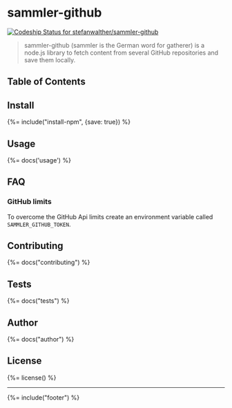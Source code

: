 # sammler-github
[![Codeship Status for stefanwalther/sammler-github](https://img.shields.io/codeship/3f7e9fc0-8c86-0133-d825-1e10e5e69df6.svg?style=flat-square)](https://codeship.com/projects/123942)

> sammler-github (sammler is the German word for gatherer) is a node.js library to fetch content from several GitHub repositories and save them locally.

## Table of Contents
<!-- toc -->

## Install
{%= include("install-npm", {save: true}) %}

## Usage
{%= docs('usage') %}


## FAQ

### GitHub limits
To overcome the GitHub Api limits create an environment variable called `SAMMLER_GITHUB_TOKEN`.

## Contributing
{%= docs("contributing") %}


## Tests
{%= docs("tests") %}

## Author
{%= docs("author") %}

## License
{%= license() %}

***

{%= include("footer") %}

